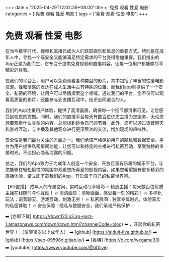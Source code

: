 +++
date = '2025-04-29T12:02:39+08:00'
title = '免费 观看 性爱 电影'
categories = ['免费 观看 性爱 电影']
tags = ['免费 观看 性爱 电影']
+++

# 免费 观看 性爱 电影

在当今数字时代，视频和直播已成为人们获取娱乐和信息的重要方式。特别是在成年人中，寻找一个既安全又能够满足特定需求的平台变得愈加重要。我们推出的App正是为此而生，它专注于提供免费视频和直播内容，让每一位用户都能够尽享精彩的体验。

在我们的平台上，用户可以免费观看各种类型的影片，其中包括了丰富的性爱电影资源。性和情感的表达在成人生活中占有特殊的位置，而我们app则提供了一个安全、私密的环境，让用户可以尽情探索这个领域。通过我们的平台，您不仅可以观看高质量的影片，还能参与到直播互动中，结识志同道合的人。

我们的App注重用户体验，提供了高清画质，确保每一个细节都清晰可见，让您感受到视觉的震撼。同时，我们的直播平台每天有数百位优质主播为您服务，无论您想要观看什么类型的内容，总能找到适合自己的节目。此外，您可以通过语音聊天和游戏互动，与主播及其他观众进行更深层次的交流，增加现场的趣味性。

安全性是我们最为关注的方面之一。我们承诺严格保护用户的隐私和数据安全。平台为用户提供私密房间功能，让您可以和特定的主播进行私密互动，享受独特的专属时光，不必担心隐私泄露的问题。

总之，我们的App致力于为成年人创造一个安全、开放且富有乐趣的娱乐平台，让您能够在轻松愉悦的氛围中观看您所喜爱的影视内容。如果您希望拥有更多精彩的直播体验，请立即下载我们的App，开启属于自己的私密世界吧。

【6D直播】
成年人的专属空间，实时互动尽享精彩
🔥 精选主播：每天数百位优质主播在线随时与你互动！
🔥 高清画质：清晰画面，感受每一刻的精彩！
🔥 多样化玩法：语音聊天、游戏互动，刺激无穷！
🔥 私密房间：独享专属时光，体验真实的私密体验！
🔥 安全保障：隐私与数据安全，我们承诺严格保护！

➡️ [立即下载] (https://down123.s3.ap-east-1.amazonaws.com/down/down.html?channelCode=blog) ⬅️ ，开启你的私密世界！
（仅限18岁以上成年人）
➡️ [github] (https://aldult-live.github.io/)
➡️ [gitlab] (https://seo-09598d.gitlab.io/)
➡️ [推特] (https://x.com/wegame33)
➡️ [youtube] (https://www.youtube.com/@6Dlive)

---
